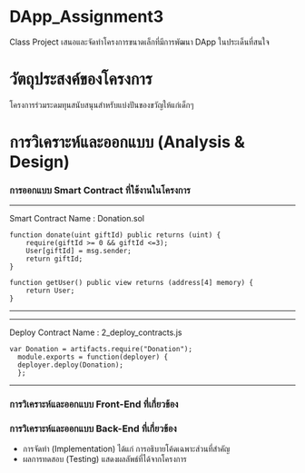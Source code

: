 # DApp_Assignment3
Class Project
เสนอและจัดทำโครงการขนาดเล็กที่มีการพัฒนา DApp ในประเด็นที่สนใจ  

# วัตถุประสงค์ของโครงการ
โครงการร่วมระดมทุนสนับสนุนสำหรับแบ่งปันของขวัญให้แก่เด็กๆ

# การวิเคราะห์และออกแบบ (Analysis & Design)

### การออกแบบ Smart Contract ที่ใช้งานในโครงการ
---
Smart Contract Name : Donation.sol  
    
    function donate(uint giftId) public returns (uint) {
        require(giftId >= 0 && giftId <=3);
        User[giftId] = msg.sender;
        return giftId;
    }
    
    function getUser() public view returns (address[4] memory) {
        return User;
    }
---
---
Deploy Contract Name : 2_deploy_contracts.js  

    var Donation = artifacts.require("Donation");
      module.exports = function(deployer) {
      deployer.deploy(Donation);
      };
---

### การวิเคราะห์และออกแบบ Front-End ที่เกี่ยวข้อง



### การวิเคราะห์และออกแบบ Back-End ที่เกี่ยวข้อง

- การจัดทำ (Implementation) ได้แก่ การอธิบายโค้ดเฉพาะส่วนที่สำคัญ
- ผลการทดสอบ (Testing) แสดงผลลัพธ์ที่ได้จากโครงการ
